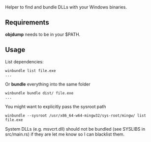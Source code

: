 
Helper to find and bundle DLLs with your Windows binaries.

## Requirements

**objdump** needs to be in your $PATH.

## Usage

List dependencies:

    winbundle list file.exe
    ...

Or **bundle** everything into the same folder

    winbundle bundle dist/ file.exe
    ...

You might want to explicitly pass the sysroot path

    winbundle --sysroot /usr/x86_64-w64-mingw32/sys-root/mingw/ list file.exe

System DLLs (e.g. msvcrt.dll) should not be bundled (see SYSLIBS in src/main.rs) if
they are let me know so I can blacklist them.

